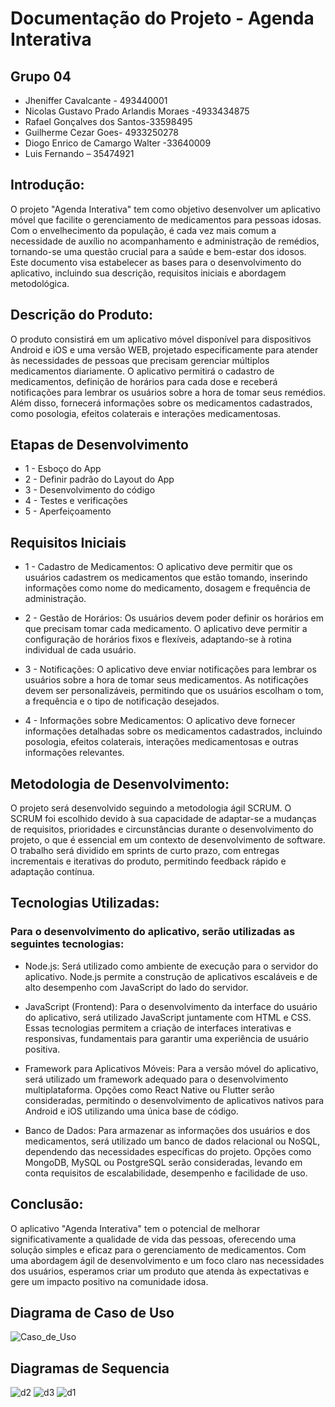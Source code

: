 # Documentação do Projeto - Agenda Interativa

## Grupo 04
- Jheniffer Cavalcante - 493440001
- Nicolas Gustavo Prado Arlandis Moraes -4933434875
- Rafael Gonçalves dos Santos-33598495
- Guilherme Cezar Goes- 4933250278
- Diogo Enrico de Camargo Walter -33640009
- Luis Fernando – 35474921


## Introdução:

O projeto "Agenda Interativa" tem como objetivo desenvolver um aplicativo móvel que facilite o gerenciamento de medicamentos para pessoas idosas. Com o envelhecimento da população, é cada vez mais comum a necessidade de auxílio no acompanhamento e administração de remédios, tornando-se uma questão crucial para a saúde e bem-estar dos idosos. Este documento visa estabelecer as bases para o desenvolvimento do aplicativo, incluindo sua descrição, requisitos iniciais e abordagem metodológica.

## Descrição do Produto:

O produto consistirá em um aplicativo móvel disponível para dispositivos Android e iOS e uma versão WEB, projetado especificamente para atender às necessidades de pessoas que precisam gerenciar múltiplos medicamentos diariamente. O aplicativo permitirá o cadastro de medicamentos, definição de horários para cada dose e receberá notificações para lembrar os usuários sobre a hora de tomar seus remédios. Além disso, fornecerá informações sobre os medicamentos cadastrados, como posologia, efeitos colaterais e interações medicamentosas.


## Etapas de Desenvolvimento 
- 1 -	Esboço do App
- 2 -	Definir padrão do Layout do App
- 3 -	Desenvolvimento do código
- 4 -	Testes e verificações
- 5 -	Aperfeiçoamento 




## Requisitos Iniciais

- 1 - Cadastro de Medicamentos: O aplicativo deve permitir que os usuários cadastrem os medicamentos que estão tomando, inserindo informações como nome do medicamento, dosagem e frequência de administração.

- 2 - Gestão de Horários: Os usuários devem poder definir os horários em que precisam tomar cada medicamento. O aplicativo deve permitir a configuração de horários fixos e flexíveis, adaptando-se à rotina individual de cada usuário.

- 3 - Notificações: O aplicativo deve enviar notificações para lembrar os usuários sobre a hora de tomar seus medicamentos. As notificações devem ser personalizáveis, permitindo que os usuários escolham o tom, a frequência e o tipo de notificação desejados.

- 4 - Informações sobre Medicamentos: O aplicativo deve fornecer informações detalhadas sobre os medicamentos cadastrados, incluindo posologia, efeitos colaterais, interações medicamentosas e outras informações relevantes.

## Metodologia de Desenvolvimento:

O projeto será desenvolvido seguindo a metodologia ágil SCRUM. O SCRUM foi escolhido devido à sua capacidade de adaptar-se a mudanças de requisitos, prioridades e circunstâncias durante o desenvolvimento do projeto, o que é essencial em um contexto de desenvolvimento de software. O trabalho será dividido em sprints de curto prazo, com entregas incrementais e iterativas do produto, permitindo feedback rápido e adaptação contínua.

## Tecnologias Utilizadas:

### Para o desenvolvimento do aplicativo, serão utilizadas as seguintes tecnologias:

- Node.js: Será utilizado como ambiente de execução para o servidor do aplicativo. Node.js permite a construção de aplicativos escaláveis e de alto desempenho com JavaScript do lado do servidor.

- JavaScript (Frontend): Para o desenvolvimento da interface do usuário do aplicativo, será utilizado JavaScript juntamente com HTML e CSS. Essas tecnologias permitem a criação de interfaces interativas e responsivas, fundamentais para garantir uma experiência de usuário positiva.

- Framework para Aplicativos Móveis: Para a versão móvel do aplicativo, será utilizado um framework adequado para o desenvolvimento multiplataforma. Opções como React Native ou Flutter serão consideradas, permitindo o desenvolvimento de aplicativos nativos para Android e iOS utilizando uma única base de código.

- Banco de Dados: Para armazenar as informações dos usuários e dos medicamentos, será utilizado um banco de dados relacional ou NoSQL, dependendo das necessidades específicas do projeto. Opções como MongoDB, MySQL ou PostgreSQL serão consideradas, levando em conta requisitos de escalabilidade, desempenho e facilidade de uso.

## Conclusão:

O aplicativo "Agenda Interativa" tem o potencial de melhorar significativamente a qualidade de vida das pessoas, oferecendo uma solução simples e eficaz para o gerenciamento de medicamentos. Com uma abordagem ágil de desenvolvimento e um foco claro nas necessidades dos usuários, esperamos criar um produto que atenda às expectativas e gere um impacto positivo na comunidade idosa.


## Diagrama de Caso de Uso

![Caso_de_Uso](https://github.com/RafaelSantos0202/AgendaInterativa/assets/166449823/08c35701-df84-4d73-b8c6-0ae9625bd394)



## Diagramas de Sequencia

![d2](https://github.com/RafaelSantos0202/AgendaInterativa/assets/166449823/f49767ed-3ee2-407a-845b-57876ec0b114)
![d3](https://github.com/RafaelSantos0202/AgendaInterativa/assets/166449823/276ecbf9-b08e-41a0-a4b4-3f77a7fd17c4)
![d1](https://github.com/RafaelSantos0202/AgendaInterativa/assets/166449823/1b19360a-d06a-4685-935b-7a030aba62ca)


